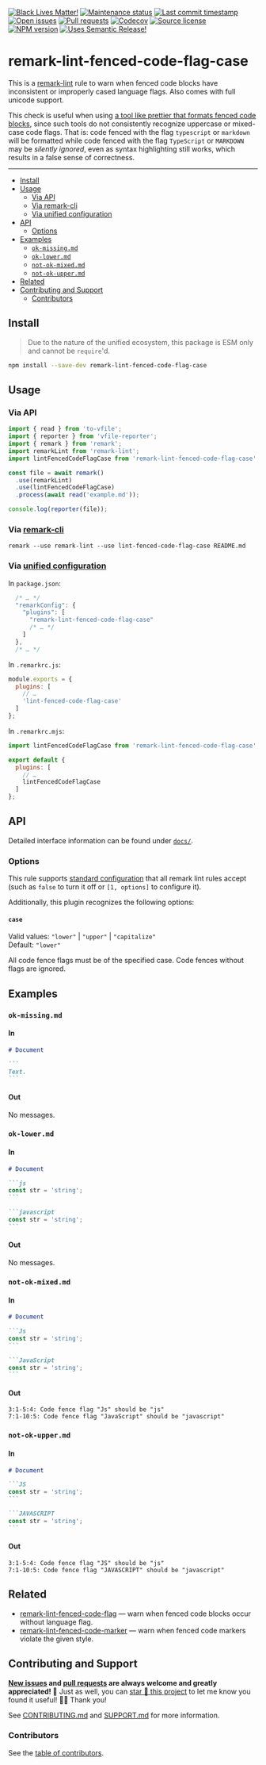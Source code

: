 <!-- badges-start -->

[![Black Lives Matter!][badge-blm]][link-blm]
[![Maintenance status][badge-maintenance]][link-repo]
[![Last commit timestamp][badge-last-commit]][link-repo]
[![Open issues][badge-issues]][link-issues]
[![Pull requests][badge-pulls]][link-pulls]
[![Codecov][badge-codecov]][link-codecov]
[![Source license][badge-license]][link-license]
[![NPM version][badge-npm]][link-npm]
[![Uses Semantic Release!][badge-semantic-release]][link-semantic-release]

<!-- badges-end -->

# remark-lint-fenced-code-flag-case

This is a [remark-lint][1] rule to warn when fenced code blocks have
inconsistent or improperly cased language flags. Also comes with full unicode
support.

This check is useful when using [a tool like prettier that formats fenced code
blocks][2], since such tools do not consistently recognize uppercase or
mixed-case code flags. That is: code fenced with the flag `typescript` or
`markdown` will be formatted while code fenced with the flag `TypeScript` or
`MARKDOWN` may be _silently ignored_, even as syntax highlighting still works,
which results in a false sense of correctness.

---

<!-- remark-ignore-start -->
<!-- START doctoc generated TOC please keep comment here to allow auto update -->
<!-- DON'T EDIT THIS SECTION, INSTEAD RE-RUN doctoc TO UPDATE -->

- [Install](#install)
- [Usage](#usage)
  - [Via API](#via-api)
  - [Via remark-cli](#via-remark-cli)
  - [Via unified configuration](#via-unified-configuration)
- [API](#api)
  - [Options](#options)
- [Examples](#examples)
  - [`ok-missing.md`](#ok-missingmd)
  - [`ok-lower.md`](#ok-lowermd)
  - [`not-ok-mixed.md`](#not-ok-mixedmd)
  - [`not-ok-upper.md`](#not-ok-uppermd)
- [Related](#related)
- [Contributing and Support](#contributing-and-support)
  - [Contributors](#contributors)

<!-- END doctoc generated TOC please keep comment here to allow auto update -->
<!-- remark-ignore-end -->

## Install

> Due to the nature of the unified ecosystem, this package is ESM only and
> cannot be `require`'d.

```bash
npm install --save-dev remark-lint-fenced-code-flag-case
```

## Usage

### Via API

```typescript
import { read } from 'to-vfile';
import { reporter } from 'vfile-reporter';
import { remark } from 'remark';
import remarkLint from 'remark-lint';
import lintFencedCodeFlagCase from 'remark-lint-fenced-code-flag-case';

const file = await remark()
  .use(remarkLint)
  .use(lintFencedCodeFlagCase)
  .process(await read('example.md'));

console.log(reporter(file));
```

<!-- remark-ignore -->

### Via [remark-cli](https://xunn.at/docs-remark-cli)

```shell
remark --use remark-lint --use lint-fenced-code-flag-case README.md
```

<!-- remark-ignore -->

### Via [unified configuration](https://xunn.at/docs-unified-configuration)

In `package.json`:

```javascript
  /* … */
  "remarkConfig": {
    "plugins": [
      "remark-lint-fenced-code-flag-case"
      /* … */
    ]
  },
  /* … */
```

In `.remarkrc.js`:

```javascript
module.exports = {
  plugins: [
    // …
    'lint-fenced-code-flag-case'
  ]
};
```

In `.remarkrc.mjs`:

```javascript
import lintFencedCodeFlagCase from 'remark-lint-fenced-code-flag-case';

export default {
  plugins: [
    // …
    lintFencedCodeFlagCase
  ]
};
```

## API

Detailed interface information can be found under [`docs/`][docs].

### Options

This rule supports [standard configuration][3] that all remark lint rules accept
(such as `false` to turn it off or `[1, options]` to configure it).

Additionally, this plugin recognizes the following options:

#### `case`

Valid values: `"lower"` | `"upper"` | `"capitalize"`\
Default: `"lower"`

All code fence flags must be of the specified case. Code fences without flags
are ignored.

## Examples

### `ok-missing.md`

#### In

````markdown
# Document

```
Text.
```
````

#### Out

No messages.

### `ok-lower.md`

#### In

````markdown
# Document

```js
const str = 'string';
```

```javascript
const str = 'string';
```
````

#### Out

No messages.

### `not-ok-mixed.md`

#### In

````markdown
# Document

```Js
const str = 'string';
```

```JavaScript
const str = 'string';
```
````

#### Out

```text
3:1-5:4: Code fence flag "Js" should be "js"
7:1-10:5: Code fence flag "JavaScript" should be "javascript"
```

### `not-ok-upper.md`

#### In

````markdown
# Document

```JS
const str = 'string';
```

```JAVASCRIPT
const str = 'string';
```
````

#### Out

```text
3:1-5:4: Code fence flag "JS" should be "js"
7:1-10:5: Code fence flag "JAVASCRIPT" should be "javascript"
```

## Related

- [remark-lint-fenced-code-flag][4] — warn when fenced code blocks occur without
  language flag.
- [remark-lint-fenced-code-marker][5] — warn when fenced code markers violate
  the given style.

## Contributing and Support

**[New issues][choose-new-issue] and [pull requests][pr-compare] are always
welcome and greatly appreciated! 🤩** Just as well, you can [star 🌟 this
project][link-repo] to let me know you found it useful! ✊🏿 Thank you!

See [CONTRIBUTING.md][contributing] and [SUPPORT.md][support] for more
information.

### Contributors

See the [table of contributors][6].

[badge-blm]: https://xunn.at/badge-blm 'Join the movement!'
[badge-codecov]:
  https://codecov.io/gh/Xunnamius/unified-utils/branch/main/graph/badge.svg?token=HWRIOBAAPW
  'Is this package well-tested?'
[badge-issues]:
  https://img.shields.io/github/issues/Xunnamius/unified-utils
  'Open issues'
[badge-last-commit]:
  https://img.shields.io/github/last-commit/xunnamius/unified-utils
  'Latest commit timestamp'
[badge-license]:
  https://img.shields.io/npm/l/remark-lint-fenced-code-flag-case
  "This package's source license"
[badge-maintenance]:
  https://img.shields.io/maintenance/active/2023
  'Is this package maintained?'
[badge-npm]:
  https://api.ergodark.com/badges/npm-pkg-version/remark-lint-fenced-code-flag-case
  'Install this package using npm or yarn!'
[badge-pulls]:
  https://img.shields.io/github/issues-pr/xunnamius/unified-utils
  'Open pull requests'
[badge-semantic-release]:
  https://img.shields.io/badge/%20%20%F0%9F%93%A6%F0%9F%9A%80-semantic--release-e10079.svg
  'This repo practices continuous integration and deployment!'
[choose-new-issue]: https://github.com/xunnamius/unified-utils/issues/new/choose
[contributing]: /CONTRIBUTING.md
[docs]: docs
[link-blm]: https://xunn.at/donate-blm
[link-codecov]: https://codecov.io/gh/Xunnamius/unified-utils
[link-issues]: https://github.com/Xunnamius/unified-utils/issues?q=
[link-license]:
  https://github.com/Xunnamius/unified-utils/blob/main/packages/remark-lint-fenced-code-flag-case/LICENSE
[link-npm]: https://www.npmjs.com/package/remark-lint-fenced-code-flag-case
[link-pulls]: https://github.com/xunnamius/unified-utils/pulls
[link-repo]:
  https://github.com/xunnamius/unified-utils/blob/main/packages/remark-lint-fenced-code-flag-case
[link-semantic-release]: https://github.com/semantic-release/semantic-release
[pr-compare]: https://github.com/xunnamius/unified-utils/compare
[support]: /.github/SUPPORT.md
[1]: https://github.com/remarkjs/remark-lint
[2]:
  https://prettier.io/blog/2017/11/07/1.8.0.html#support-markdown-2943httpsgithubcomprettierprettierpull2943-by-ikatyanghttpsgithubcomikatyang
[3]: https://github.com/remarkjs/remark-lint#configure
[4]:
  https://github.com/remarkjs/remark-lint/tree/main/packages/remark-lint-fenced-code-flag
[5]:
  https://github.com/remarkjs/remark-lint/tree/main/packages/remark-lint-fenced-code-marker
[6]: /README.md#contributors
